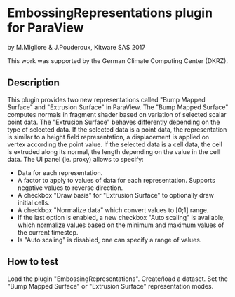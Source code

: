 EmbossingRepresentations plugin for ParaView
===========================================

by M.Migliore & J.Pouderoux, Kitware SAS 2017

This work was supported by the German Climate Computing Center (DKRZ).

Description
-----------

This plugin provides two new representations called "Bump Mapped Surface" and
"Extrusion Surface" in ParaView.
The "Bump Mapped Surface" computes normals in fragment shader based on variation
of selected scalar point data.
The "Extrusion Surface" behaves differently depending on the type of selected
data. If the selected data is a point data, the representation is similar to a
height field representation, a displacement is applied on vertex according the
point value.
If the selected data is a cell data, the cell is extruded along its normal, the
length depending on the value in the cell data.
The UI panel (ie. proxy) allows to specify:

* Data for each representation.
* A factor to apply to values of data for each representation.
  Supports negative values to reverse direction.
* A checkbox "Draw basis" for "Extrusion Surface" to optionally draw initial cells.
* A checkbox "Normalize data" which convert values to [0;1] range.
* If the last option is enabled, a new checkbox "Auto scaling" is available, which normalize values
  based on the minimum and maximum values of the current timestep.
* Is "Auto scaling" is disabled, one can specify a range of values.

How to test
-----------

Load the plugin "EmbossingRepresentations".
Create/load a dataset. Set the "Bump Mapped Surface" or "Extrusion Surface"
representation modes.
